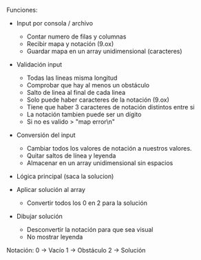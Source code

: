 Funciones:
 - Input por consola / archivo
    - Contar numero de filas y columnas
    - Recibir mapa y notación (9.ox)
    - Guardar mapa en un array unidimensional (caracteres)

 - Validación input
    - Todas las lineas misma longitud
    - Comprobar que hay al menos un obstáculo
    - Salto de linea al final de cada linea
    - Solo puede haber caracteres de la notación (9.ox)
    - Tiene que haber 3 caracteres de notación distintos entre si
    - La notación tambien puede ser un dígito
    - Si no es valido > "map error\n"

 - Conversión del input
    - Cambiar todos los valores de notación a nuestros valores.
    - Quitar saltos de línea y leyenda
    - Almacenar en un array unidimensional sin espacios

 - Lógica principal (saca la solucion)
 - Aplicar solución al array
    - Convertir todos los 0 en 2 para la solución
    
 - Dibujar solución
    - Desconvertir la notación para que sea visual
    - No mostrar leyenda




Notación:
 0 -> Vacío
 1 -> Obstáculo
 2 -> Solución